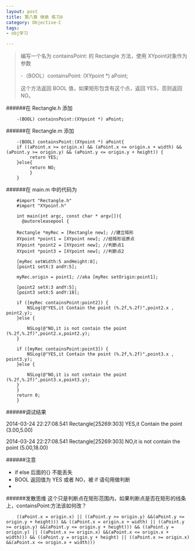 ```yaml
---
layout: post
title: 第八章 继承 练习6
category: Objective-C
tags:
- obj学习

---
```


>编写一个名为 containsPoint: 的 Rectangle 方法，使用 XYpoint对象作为参数
>	
> -（BOOL）containsPoint: (XYpoint *) aPoint;
>	
> 这个方法返回 BOOL 值，如果矩形包含有这个点，返回 YES，否则返回 NO。
	
	
######在 Rectangle.h 添加

		-(BOOL) containsPoint:(XYpoint *) aPoint;

######在 Rectangle.m 添加

		-(BOOL) containsPoint:(XYpoint *) aPoint{
		if ((aPoint.x >= origin.x) && (aPoint.x <= origin.x + width) && (aPoint.y >= origin.y) && (aPoint.y <= origin.y + height)) {
             return YES;
	    }else{
             return NO;
             }
		}
		
######在 main.m 中的代码为


		#import "Rectangle.h"
		#import "XYpoint.h"
		
		int main(int argc, const char * argv[]){
		  @autoreleasepool {
		  
        Rectangle *myRec = [Rectangle new]; //建立矩形
        XYpoint *point1 = [XYpoint new]; //给矩形设原点
        XYpoint *point2 = [XYpoint new]; //判断点1
        XYpoint *point3 = [XYpoint new]; //判断点2
        
        [myRec setWidth:5 andHeight:8]; 
        [point1 setX:3 andY:5];
        
        myRec.origin = point1; //aka [myRec setOrigin:point1]; 
        
        [point2 setX:3 andY:5];
        [point3 setX:5 andY:18];
        
        if ([myRec containsPoint:point2]) {
            NSLog(@"YES,it Contain the point (%.2f,%.2f)",point2.x , point2.y);
        }else {
            
            NSLog(@"NO,it is not contain the point (%.2f,%.2f)",point2.x,point2.y);
        }
        
        if ([myRec containsPoint:point3]) {
            NSLog(@"YES,it Contain the point (%.2f,%.2f)",point3.x , point3.y);
        }else {
            
            NSLog(@"NO,it is not contain the point (%.2f,%.2f)",point3.x,point3.y);    
        }
        } 
        return 0;
		}
        
######调试结果

2014-03-24 22:27:08.541 Rectangle[25269:303] YES,it Contain the point (3.00,5.00)

2014-03-24 22:27:08.541 Rectangle[25269:303] NO,it is not contain the point (5.00,18.00)

######注意
* if else 后面的{} 不能丢失
* BOOL 返回值为 YES 或者 NO，被 if 语句用做判断
* 


######发散思维
这个只是判断点在矩形范围内，如果判断点是否在矩形的线条上，containsPoint:方法该如何改？

		((aPoint.x = origin.x) || ((aPoint.y >= origin.y) &&(aPoint.y <= origin.y + height))) && ((aPoint.x = origin.x + width) || ((aPoint.y >= origin.y) &&(aPoint.y <= origin.y + height))) && ((aPoint.y = origin.y) || ((aPoint.x >= origin.x) &&(aPoint.x <= origin.x + width))) && ((aPoint.y = origin.y + height) || ((aPoint.x >= origin.x) &&(aPoint.x <= origin.x + width)))